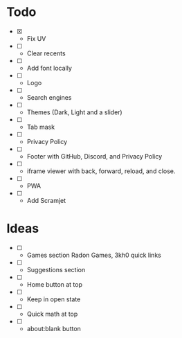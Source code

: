 # Todo
- [x] - Fix UV
- [ ] - Clear recents
- [ ] - Add font locally
- [ ] - Logo
- [ ] - Search engines
- [ ] - Themes (Dark, Light and a slider)
- [ ] - Tab mask
- [ ] - Privacy Policy
- [ ] - Footer with GitHub, Discord, and Privacy Policy
- [ ] - iframe viewer with back, forward, reload, and close.
- [ ] - PWA
- [ ] - Add Scramjet

# Ideas
- [ ] - Games section Radon Games, 3kh0 quick links
- [ ] - Suggestions section
- [ ] - Home button at top
- [ ] - Keep in open state
- [ ] - Quick math at top
- [ ] - about:blank button